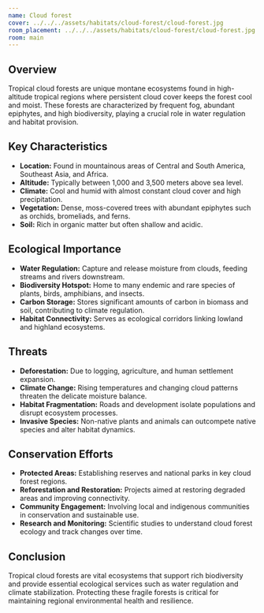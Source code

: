 ```yaml
---
name: Cloud forest
cover: ../../../assets/habitats/cloud-forest/cloud-forest.jpg
room_placement: ../../../assets/habitats/cloud-forest/cloud-forest.jpg
room: main
---
```

## Overview
Tropical cloud forests are unique montane ecosystems found in high-altitude tropical regions where persistent cloud cover keeps the forest cool and moist. These forests are characterized by frequent fog, abundant epiphytes, and high biodiversity, playing a crucial role in water regulation and habitat provision.

## Key Characteristics
- **Location:** Found in mountainous areas of Central and South America, Southeast Asia, and Africa.
- **Altitude:** Typically between 1,000 and 3,500 meters above sea level.
- **Climate:** Cool and humid with almost constant cloud cover and high precipitation.
- **Vegetation:** Dense, moss-covered trees with abundant epiphytes such as orchids, bromeliads, and ferns.
- **Soil:** Rich in organic matter but often shallow and acidic.

## Ecological Importance
- **Water Regulation:** Capture and release moisture from clouds, feeding streams and rivers downstream.
- **Biodiversity Hotspot:** Home to many endemic and rare species of plants, birds, amphibians, and insects.
- **Carbon Storage:** Stores significant amounts of carbon in biomass and soil, contributing to climate regulation.
- **Habitat Connectivity:** Serves as ecological corridors linking lowland and highland ecosystems.

## Threats
- **Deforestation:** Due to logging, agriculture, and human settlement expansion.
- **Climate Change:** Rising temperatures and changing cloud patterns threaten the delicate moisture balance.
- **Habitat Fragmentation:** Roads and development isolate populations and disrupt ecosystem processes.
- **Invasive Species:** Non-native plants and animals can outcompete native species and alter habitat dynamics.

## Conservation Efforts
- **Protected Areas:** Establishing reserves and national parks in key cloud forest regions.
- **Reforestation and Restoration:** Projects aimed at restoring degraded areas and improving connectivity.
- **Community Engagement:** Involving local and indigenous communities in conservation and sustainable use.
- **Research and Monitoring:** Scientific studies to understand cloud forest ecology and track changes over time.

## Conclusion
Tropical cloud forests are vital ecosystems that support rich biodiversity and provide essential ecological services such as water regulation and climate stabilization. Protecting these fragile forests is critical for maintaining regional environmental health and resilience.
